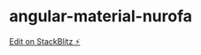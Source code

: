 # angular-material-nurofa

[Edit on StackBlitz ⚡️](https://stackblitz.com/edit/angular-material-nurofa)